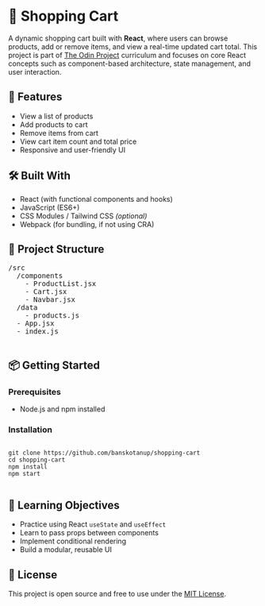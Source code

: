   <h1>🛒 Shopping Cart</h1>
  <p>
    A dynamic shopping cart built with <strong>React</strong>, where users can browse products, add or remove items, and view a real-time updated cart total. This project is part of 
    <a href="https://www.theodinproject.com/" target="_blank" rel="noopener noreferrer">The Odin Project</a> curriculum and focuses on core React concepts such as component-based architecture, state management, and user interaction.
  </p>

  <h2>🚀 Features</h2>
  <ul>
    <li>View a list of products</li>
    <li>Add products to cart</li>
    <li>Remove items from cart</li>
    <li>View cart item count and total price</li>
    <li>Responsive and user-friendly UI</li>
  </ul>

  <h2>🛠️ Built With</h2>
  <ul>
    <li>React (with functional components and hooks)</li>
    <li>JavaScript (ES6+)</li>
    <li>CSS Modules / Tailwind CSS <em>(optional)</em></li>
    <li>Webpack (for bundling, if not using CRA)</li>
  </ul>

  <h2>📁 Project Structure</h2>
  <pre>
/src
  /components
    - ProductList.jsx
    - Cart.jsx
    - Navbar.jsx
  /data
    - products.js
  - App.jsx
  - index.js
  </pre>

  <h2>📦 Getting Started</h2>
  <h3>Prerequisites</h3>
  <ul>
    <li>Node.js and npm installed</li>
  </ul>

  <h3>Installation</h3>
  <pre><code>
git clone https://github.com/banskotanup/shopping-cart
cd shopping-cart
npm install
npm start
  </code></pre>

  <h2>🎯 Learning Objectives</h2>
  <ul>
    <li>Practice using React <code>useState</code> and <code>useEffect</code></li>
    <li>Learn to pass props between components</li>
    <li>Implement conditional rendering</li>
    <li>Build a modular, reusable UI</li>
  </ul>

  <h2>📄 License</h2>
  <p>
    This project is open source and free to use under the 
    <a href="LICENSE" target="_blank">MIT License</a>.
  </p>
